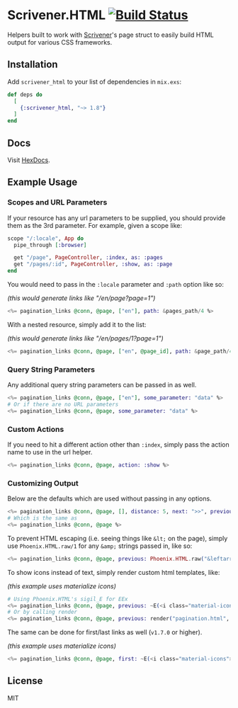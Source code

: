 # Scrivener.HTML [![Build Status](https://semaphoreci.com/api/v1/projects/3b1ad27c-8991-4208-94d0-0bae42108482/638637/badge.svg)](https://semaphoreci.com/mgwidmann/scrivener_html)

Helpers built to work with [Scrivener](https://github.com/drewolson/scrivener)'s page struct to easily build HTML output for various CSS frameworks.

## Installation

Add `scrivener_html` to your list of dependencies in `mix.exs`:

```elixir
def deps do
  [
    {:scrivener_html, "~> 1.8"}
  ]
end
```

## Docs

Visit [HexDocs](https://hexdocs.pm/scrivener_html).

## Example Usage

### Scopes and URL Parameters

If your resource has any url parameters to be supplied, you should provide them as the 3rd parameter. For example, given a scope like:

```elixir
scope "/:locale", App do
  pipe_through [:browser]

  get "/page", PageController, :index, as: :pages
  get "/pages/:id", PageController, :show, as: :page
end
```

You would need to pass in the `:locale` parameter and `:path` option like so:

_(this would generate links like "/en/page?page=1")_

```elixir
<%= pagination_links @conn, @page, ["en"], path: &pages_path/4 %>
```

With a nested resource, simply add it to the list:

_(this would generate links like "/en/pages/1?page=1")_

```elixir
<%= pagination_links @conn, @page, ["en", @page_id], path: &page_path/4, action: :show %>
```

### Query String Parameters

Any additional query string parameters can be passed in as well.

```elixir
<%= pagination_links @conn, @page, ["en"], some_parameter: "data" %>
# Or if there are no URL parameters
<%= pagination_links @conn, @page, some_parameter: "data" %>
```

### Custom Actions

If you need to hit a different action other than `:index`, simply pass the action name to use in the url helper.

```elixir
<%= pagination_links @conn, @page, action: :show %>
```

### Customizing Output

Below are the defaults which are used without passing in any options.

```elixir
<%= pagination_links @conn, @page, [], distance: 5, next: ">>", previous: "<<", first: true, last: true, view_style: :bootstrap %>
# Which is the same as
<%= pagination_links @conn, @page %>
```

To prevent HTML escaping (i.e. seeing things like `&lt;` on the page), simply use `Phoenix.HTML.raw/1` for any `&amp;` strings passed in, like so:

```elixir
<%= pagination_links @conn, @page, previous: Phoenix.HTML.raw("&leftarrow;"), next: Phoenix.HTML.raw("&rightarrow;") %>
```

To show icons instead of text, simply render custom html templates, like:

_(this example uses materialize icons)_

```elixir
# Using Phoenix.HTML's sigil_E for EEx
<%= pagination_links @conn, @page, previous: ~E(<i class="material-icons">chevron_left</i>), next: ~E(<i class="material-icons">chevron_right</i>) %>
# Or by calling render
<%= pagination_links @conn, @page, previous: render("pagination.html", direction: :prev), next: render("pagination.html", direction: :next)) %>
```

The same can be done for first/last links as well (`v1.7.0` or higher).

_(this example uses materialize icons)_

```elixir
<%= pagination_links @conn, @page, first: ~E(<i class="material-icons">chevron_left</i>), last: ~E(<i class="material-icons">chevron_right</i>) %>
```

## License

MIT
